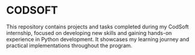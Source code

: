 # CODSOFT
This repository contains projects and tasks completed during my CodSoft internship, focused on developing new skills and gaining hands-on experience in Python development. It showcases my learning journey and practical implementations throughout the program.
